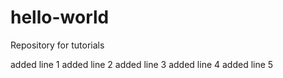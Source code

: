 # hello-world
Repository for tutorials

added line 1
added line 2
added line 3
added line 4
added line 5
